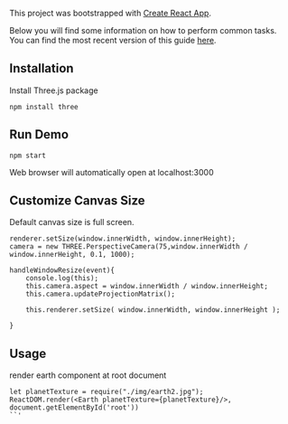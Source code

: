 This project was bootstrapped with [Create React App](https://github.com/facebookincubator/create-react-app).

Below you will find some information on how to perform common tasks.<br>
You can find the most recent version of this guide [here](https://github.com/facebookincubator/create-react-app/blob/master/packages/react-scripts/template/README.md).

## Installation

Install Three.js package

```
npm install three
```

## Run Demo

```
npm start
```
Web browser will automatically open at localhost:3000

## Customize Canvas Size

Default canvas size is full screen.
```
renderer.setSize(window.innerWidth, window.innerHeight);
camera = new THREE.PerspectiveCamera(75,window.innerWidth / window.innerHeight, 0.1, 1000);

handleWindowResize(event){
    console.log(this);
    this.camera.aspect = window.innerWidth / window.innerHeight;
    this.camera.updateProjectionMatrix();
    
    this.renderer.setSize( window.innerWidth, window.innerHeight );

}
``` 

## Usage

render earth component at root document
```
let planetTexture = require("./img/earth2.jpg");
ReactDOM.render(<Earth planetTexture={planetTexture}/>, document.getElementById('root'))
``'